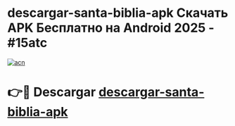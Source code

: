# descargar-santa-biblia-apk Скачать APK Бесплатно на Android 2025 - #15atc

[![acn](https://github.com/user-attachments/assets/0f9c940e-d8b0-45ae-aac7-cd30a18b3e1c)](https://apps.freeplayer.one?title=descargar-santa-biblia-apk&ref=9RF)

# 👉🔴 Descargar [descargar-santa-biblia-apk](https://apps.freeplayer.one?title=descargar-santa-biblia-apk&ref=9RF)